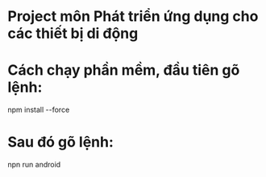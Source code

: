 # Project môn Phát triển ứng dụng cho các thiết bị di động
# Cách chạy phần mềm, đầu tiên gõ lệnh:
npm install --force

# Sau đó gõ lệnh:
npn run android   
